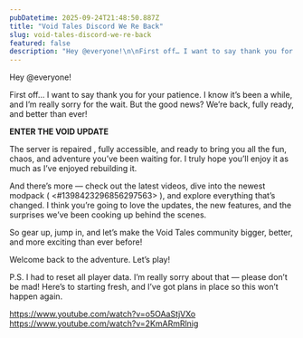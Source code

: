 ```yaml
---
pubDatetime: 2025-09-24T21:48:50.887Z
title: "Void Tales Discord We Re Back"
slug: void-tales-discord-we-re-back
featured: false
description: "Hey @everyone!\n\nFirst off… I want to say thank you for your patience. I know it’s been a while, and ..."
---
```

Hey @everyone!

First off… I want to say thank you for your patience. I know it’s been a while, and I’m really sorry for the wait. But the good news? We’re back, fully ready, and better than ever!

**ENTER THE VOID UPDATE**

The server is repaired , fully accessible, and ready to bring you all the fun, chaos, and adventure you’ve been waiting for. I truly hope you’ll enjoy it as much as I’ve enjoyed rebuilding it.

And there’s more — check out the latest videos, dive into the newest modpack (  <#1398423296856297563>  ), and explore everything that’s changed. I think you’re going to love the updates, the new features, and the surprises we’ve been cooking up behind the scenes.

So gear up, jump in, and let’s make the Void Tales community bigger, better, and more exciting than ever before!

Welcome back to the adventure. Let’s play!


P.S. I had to reset all player data. I’m really sorry about that — please don’t be mad! Here’s to starting fresh, and I’ve got plans in place so this won’t happen again.



https://www.youtube.com/watch?v=o5OAaStjVXo
https://www.youtube.com/watch?v=2KmARmRlnig